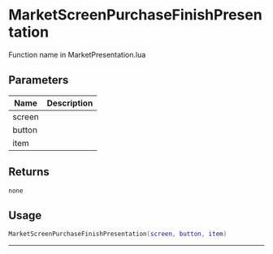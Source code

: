 # MarketScreenPurchaseFinishPresentation

Function name in MarketPresentation.lua

## Parameters

| Name   | Description |
| ------ | ----------- |
| screen |             |
| button |             |
| item   |             |

## Returns

`none`

## Usage

```lua
MarketScreenPurchaseFinishPresentation(screen, button, item)
```

---
